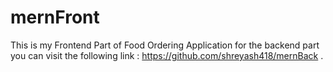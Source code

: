 # mernFront
This is my Frontend Part of Food Ordering Application for the backend part you can visit the following link : https://github.com/shreyash418/mernBack .
